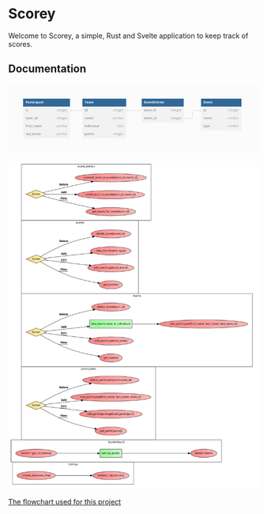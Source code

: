 # Scorey

Welcome to Scorey, a simple, Rust and Svelte application to keep track of scores.

## Documentation

![The database design for the SQLite database used](./documentation/database_design.png)

![The flowchart for the SQLite database used](./documentation/flowchart.png)

[The flowchart used for this project](./documentation/pseudocode)
